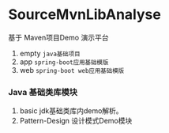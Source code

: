 # SourceMvnLibAnalyse
基于 Maven项目Demo 演示平台

1. empty ```java基础项目```
2. app ```spring-boot应用基础模版```
3. web ```spring-boot web应用基础模版```

### Java 基础类库模块

1. basic jdk基础类库内demo解析。
2. Pattern-Design 设计模式Demo模块
